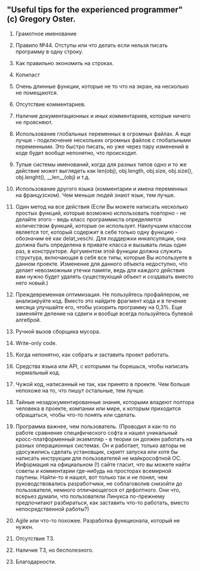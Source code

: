 ## "Useful tips for the experienced programmer" (с) Gregory Oster.

1. Грамотное именование

1. Правило №44. Отступы или что делать если нельзя писать программу в одну строку. 

1. Как правильно экономить на строках.

1. Копипаст

1. Очень длинные функции, которые не то что на экран, на несколько не помещаются.

1. Отсутствие комментариев.

1. Наличие документационных и иных комментариев, которые ничего не проясняют.

1. Использование глобальных переменных в огромных файлах. А еще лучше - подключение нескольких огромных файлов с глобальными переменными. Это быстро писать, но уже через пару изменений в коде будет вообще непонятно, что происходит.

1. Тупые системы именований, когда для разных типов одно и то же действие может выглядеть как len(obj), obj.length, obj.size, obj.size(), obj.lenght(), \_\_len\_\_(obj) и т.д.

1. Использование другого языка (комментарии и имена переменных на французском). Чем меньше людей знают язык, тем лучше.

1. Один метод на все действия (Если Вы можете написать несколько простых функций, которые возможно использовать повторно - не делайте этого - ведь класс программиста определяется количеством функций, которые он использует. Наилучшим классом является тот, который содержит в себе только одну функцию - обозначим её как delat_veschi. Для поддержки инкапсуляции, она должна быть определена в привате класса и вызывать лишь один раз, в конструкторе. Аргументом этой функции должна служить структура, включающая в себя все типы, которые Вы используете в данном проекте. Изменение для данного объекта недоступно, что делает невозможным утечки памяти, ведь для каждого действия вам нужно будет удалять существующий объект и создавать вместо него новый.)

1. Преждевременная оптимизация. Не пользуйтесь профайлером, не анализируйте код. Вместо это найдите фрагмент кода и в течение месяца улучшайте его, чтобы ускорить программу на 0,3%. Еще заменяйте деление на сдвиги и вообще всегда пользуйтесь булевой алгеброй.

1. Ручной вызов сборщика мусора.

1. Write-only code.

1. Когда непонятно, как собрать и заставить проект работать.

1. Средства языка или API, с которыми ты борешься, чтобы написать нормальный код.

1. Чужой код, написанный не так, как принято в проекте. Чем больше непохоже на то, что пишут остальные, тем лучше.

1. Тайные незадокументированные знания, которыми владеют полтора человека в проекте, компании или мире, к которым приходится обращаться, чтобы что-то понять или сделать.

1. Программа важнее, чем пользователь. (Проводил я как-то по работе сравнение специфического софта и нашел уникальный кросс-платформенный экземпляр - в теории он должен работать на разных операционных системах. Он и работает, только авторы не удосужились сделать установщик, скрипт запуска или хотя бы написать инструкции для пользователей не майкрософтной ОС. Информация на официальном (!) сайте гласит, что вы можете найти советы и комментарии где-нибудь на просторах всемирной паутины. Найти-то я нашел, вот только так и не понял, чем руководствовались разработчики, не соблаговолив снизойти до пользователя, немного отличающегося от дефолтного. Они что, всерьез думали, что пользователи Линукса по-прежнему предпочитают разбираться, как заставить что-то работать, вместо непосредственной работы?)

1. Agile или что-то похожее. Разработка функционала, который не нужен.

1. Отсутствие ТЗ.

1. Наличие ТЗ, но бесполезного.

1. Благодарности.
